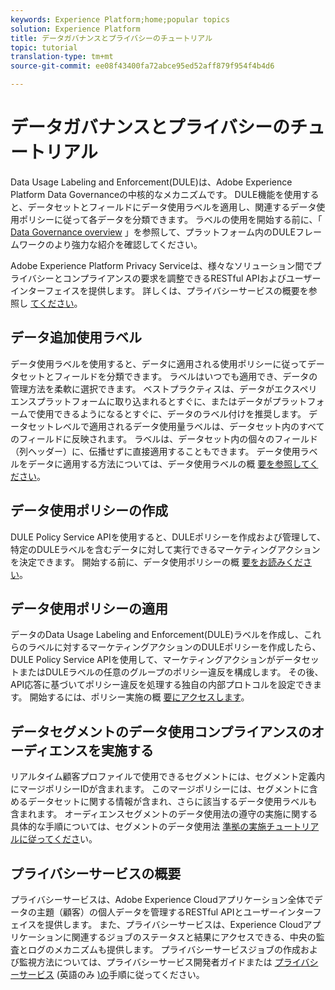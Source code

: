```yaml
---
keywords: Experience Platform;home;popular topics
solution: Experience Platform
title: データガバナンスとプライバシーのチュートリアル
topic: tutorial
translation-type: tm+mt
source-git-commit: ee08f43400fa72abce95ed52aff879f954f4b4d6

---
```



# データガバナンスとプライバシーのチュートリアル

Data Usage Labeling and Enforcement(DULE)は、Adobe Experience Platform Data Governanceの中核的なメカニズムです。 DULE機能を使用すると、データセットとフィールドにデータ使用ラベルを適用し、関連するデータ使用ポリシーに従って各データを分類できます。 ラベルの使用を開始する前に、「 [Data Governance overview](../data-governance/home.md) 」を参照して、プラットフォーム内のDULEフレームワークのより強力な紹介を確認してください。

Adobe Experience Platform Privacy Serviceは、様々なソリューション間でプライバシーとコンプライアンスの要求を調整できるRESTful APIおよびユーザーインターフェイスを提供します。 詳しくは、プライバシーサービスの概要を参照し [てください](../privacy-service/home.md)。

## データ追加使用ラベル

データ使用ラベルを使用すると、データに適用される使用ポリシーに従ってデータセットとフィールドを分類できます。 ラベルはいつでも適用でき、データの管理方法を柔軟に選択できます。 ベストプラクティスは、データがエクスペリエンスプラットフォームに取り込まれるとすぐに、またはデータがプラットフォームで使用できるようになるとすぐに、データのラベル付けを推奨します。 データセットレベルで適用されるデータ使用量ラベルは、データセット内のすべてのフィールドに反映されます。 ラベルは、データセット内の個々のフィールド（列ヘッダー）に、伝播せずに直接適用することもできます。 データ使用ラベルをデータに適用する方法については、データ使用ラベルの概 [要を参照してください](../data-governance/labels/overview.md)。

## データ使用ポリシーの作成

DULE Policy Service APIを使用すると、DULEポリシーを作成および管理して、特定のDULEラベルを含むデータに対して実行できるマーケティングアクションを決定できます。 開始する前に、データ使用ポリシーの概 [要をお読みください](../data-governance/policies/overview.md)。

## データ使用ポリシーの適用

データのData Usage Labeling and Enforcement(DULE)ラベルを作成し、これらのラベルに対するマーケティングアクションのDULEポリシーを作成したら、DULE Policy Service APIを使用して、マーケティングアクションがデータセットまたはDULEラベルの任意のグループのポリシー違反を構成します。 その後、API応答に基づいてポリシー違反を処理する独自の内部プロトコルを設定できます。 開始するには、ポリシー実施の概 [要にアクセスします](../data-governance/enforcement/overview.md)。

## データセグメントのデータ使用コンプライアンスのオーディエンスを実施する

リアルタイム顧客プロファイルで使用できるセグメントには、セグメント定義内にマージポリシーIDが含まれます。 このマージポリシーには、セグメントに含めるデータセットに関する情報が含まれ、さらに該当するデータ使用ラベルも含まれます。 オーディエンスセグメントのデータ使用法の遵守の実施に関する具体的な手順については、セグメントのデータ使用法 [準拠の実施チュートリアルに従ってくださ](../segmentation/tutorials/governance.md)い。

## プライバシーサービスの概要

プライバシーサービスは、Adobe Experience Cloudアプリケーション全体でデータの主題（顧客）の個人データを管理するRESTful APIとユーザーインターフェイスを提供します。 また、プライバシーサービスは、Experience Cloudアプリケーションに関連するジョブのステータスと結果にアクセスできる、中央の監査とログのメカニズムも提供します。 プライバシーサービスジョブの作成および監視方法については、プライバシーサービス開発者ガイドまたは [プライバシーサービス](../privacy-service/api/getting-started.md) (英語のみ [)の](../privacy-service/ui/overview.md)手順に従ってください。